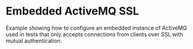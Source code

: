 Embedded ActiveMQ SSL
======================
Example showing how to configure an embedded instance of ActiveMQ used in tests that only accepts connections from clients over SSL with mutual authentication.
